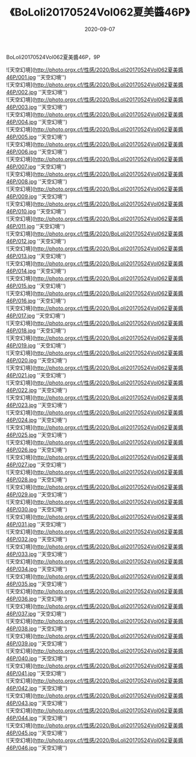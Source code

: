 ﻿---
layout: post
title:  《BoLoli20170524Vol062夏美醬46P》
date:   2020-09-07
img: http://photo.orgx.cf/性感/2020/BoLoli20170524Vol062夏美醬46P/000.jpg
tags: [美女, 性感, 泳衣]
---

BoLoli20170524Vol062夏美醬46P，9P



![天空幻境](http://photo.orgx.cf/性感/2020/BoLoli20170524Vol062夏美醬46P/001.jpg ''天空幻境'') <br>
![天空幻境](http://photo.orgx.cf/性感/2020/BoLoli20170524Vol062夏美醬46P/002.jpg ''天空幻境'') <br>
![天空幻境](http://photo.orgx.cf/性感/2020/BoLoli20170524Vol062夏美醬46P/003.jpg ''天空幻境'') <br>
![天空幻境](http://photo.orgx.cf/性感/2020/BoLoli20170524Vol062夏美醬46P/004.jpg ''天空幻境'') <br>
![天空幻境](http://photo.orgx.cf/性感/2020/BoLoli20170524Vol062夏美醬46P/005.jpg ''天空幻境'') <br>
![天空幻境](http://photo.orgx.cf/性感/2020/BoLoli20170524Vol062夏美醬46P/006.jpg ''天空幻境'') <br>
![天空幻境](http://photo.orgx.cf/性感/2020/BoLoli20170524Vol062夏美醬46P/007.jpg ''天空幻境'') <br>
![天空幻境](http://photo.orgx.cf/性感/2020/BoLoli20170524Vol062夏美醬46P/008.jpg ''天空幻境'') <br>
![天空幻境](http://photo.orgx.cf/性感/2020/BoLoli20170524Vol062夏美醬46P/009.jpg ''天空幻境'') <br>
![天空幻境](http://photo.orgx.cf/性感/2020/BoLoli20170524Vol062夏美醬46P/010.jpg ''天空幻境'') <br>
![天空幻境](http://photo.orgx.cf/性感/2020/BoLoli20170524Vol062夏美醬46P/011.jpg ''天空幻境'') <br>
![天空幻境](http://photo.orgx.cf/性感/2020/BoLoli20170524Vol062夏美醬46P/012.jpg ''天空幻境'') <br>
![天空幻境](http://photo.orgx.cf/性感/2020/BoLoli20170524Vol062夏美醬46P/013.jpg ''天空幻境'') <br>
![天空幻境](http://photo.orgx.cf/性感/2020/BoLoli20170524Vol062夏美醬46P/014.jpg ''天空幻境'') <br>
![天空幻境](http://photo.orgx.cf/性感/2020/BoLoli20170524Vol062夏美醬46P/015.jpg ''天空幻境'') <br>
![天空幻境](http://photo.orgx.cf/性感/2020/BoLoli20170524Vol062夏美醬46P/016.jpg ''天空幻境'') <br>
![天空幻境](http://photo.orgx.cf/性感/2020/BoLoli20170524Vol062夏美醬46P/017.jpg ''天空幻境'') <br>
![天空幻境](http://photo.orgx.cf/性感/2020/BoLoli20170524Vol062夏美醬46P/018.jpg ''天空幻境'') <br>
![天空幻境](http://photo.orgx.cf/性感/2020/BoLoli20170524Vol062夏美醬46P/019.jpg ''天空幻境'') <br>
![天空幻境](http://photo.orgx.cf/性感/2020/BoLoli20170524Vol062夏美醬46P/020.jpg ''天空幻境'') <br>
![天空幻境](http://photo.orgx.cf/性感/2020/BoLoli20170524Vol062夏美醬46P/021.jpg ''天空幻境'') <br>
![天空幻境](http://photo.orgx.cf/性感/2020/BoLoli20170524Vol062夏美醬46P/022.jpg ''天空幻境'') <br>
![天空幻境](http://photo.orgx.cf/性感/2020/BoLoli20170524Vol062夏美醬46P/023.jpg ''天空幻境'') <br>
![天空幻境](http://photo.orgx.cf/性感/2020/BoLoli20170524Vol062夏美醬46P/024.jpg ''天空幻境'') <br>
![天空幻境](http://photo.orgx.cf/性感/2020/BoLoli20170524Vol062夏美醬46P/025.jpg ''天空幻境'') <br>
![天空幻境](http://photo.orgx.cf/性感/2020/BoLoli20170524Vol062夏美醬46P/026.jpg ''天空幻境'') <br>
![天空幻境](http://photo.orgx.cf/性感/2020/BoLoli20170524Vol062夏美醬46P/027.jpg ''天空幻境'') <br>
![天空幻境](http://photo.orgx.cf/性感/2020/BoLoli20170524Vol062夏美醬46P/028.jpg ''天空幻境'') <br>
![天空幻境](http://photo.orgx.cf/性感/2020/BoLoli20170524Vol062夏美醬46P/029.jpg ''天空幻境'') <br>
![天空幻境](http://photo.orgx.cf/性感/2020/BoLoli20170524Vol062夏美醬46P/030.jpg ''天空幻境'') <br>
![天空幻境](http://photo.orgx.cf/性感/2020/BoLoli20170524Vol062夏美醬46P/031.jpg ''天空幻境'') <br>
![天空幻境](http://photo.orgx.cf/性感/2020/BoLoli20170524Vol062夏美醬46P/032.jpg ''天空幻境'') <br>
![天空幻境](http://photo.orgx.cf/性感/2020/BoLoli20170524Vol062夏美醬46P/033.jpg ''天空幻境'') <br>
![天空幻境](http://photo.orgx.cf/性感/2020/BoLoli20170524Vol062夏美醬46P/034.jpg ''天空幻境'') <br>
![天空幻境](http://photo.orgx.cf/性感/2020/BoLoli20170524Vol062夏美醬46P/035.jpg ''天空幻境'') <br>
![天空幻境](http://photo.orgx.cf/性感/2020/BoLoli20170524Vol062夏美醬46P/036.jpg ''天空幻境'') <br>
![天空幻境](http://photo.orgx.cf/性感/2020/BoLoli20170524Vol062夏美醬46P/037.jpg ''天空幻境'') <br>
![天空幻境](http://photo.orgx.cf/性感/2020/BoLoli20170524Vol062夏美醬46P/038.jpg ''天空幻境'') <br>
![天空幻境](http://photo.orgx.cf/性感/2020/BoLoli20170524Vol062夏美醬46P/039.jpg ''天空幻境'') <br>
![天空幻境](http://photo.orgx.cf/性感/2020/BoLoli20170524Vol062夏美醬46P/040.jpg ''天空幻境'') <br>
![天空幻境](http://photo.orgx.cf/性感/2020/BoLoli20170524Vol062夏美醬46P/041.jpg ''天空幻境'') <br>
![天空幻境](http://photo.orgx.cf/性感/2020/BoLoli20170524Vol062夏美醬46P/042.jpg ''天空幻境'') <br>
![天空幻境](http://photo.orgx.cf/性感/2020/BoLoli20170524Vol062夏美醬46P/043.jpg ''天空幻境'') <br>
![天空幻境](http://photo.orgx.cf/性感/2020/BoLoli20170524Vol062夏美醬46P/044.jpg ''天空幻境'') <br>
![天空幻境](http://photo.orgx.cf/性感/2020/BoLoli20170524Vol062夏美醬46P/045.jpg ''天空幻境'') <br>
![天空幻境](http://photo.orgx.cf/性感/2020/BoLoli20170524Vol062夏美醬46P/046.jpg ''天空幻境'') <br>
